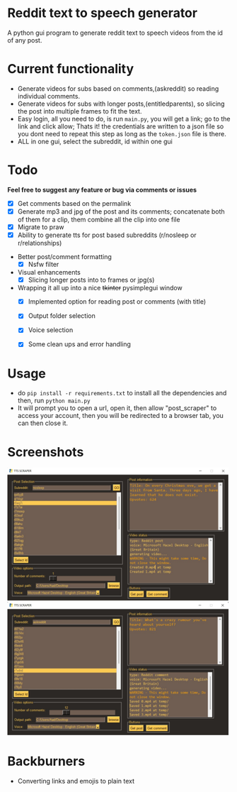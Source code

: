 # Reddit text to speech generator

A python gui program to generate reddit text to speech videos from the id of any post.

# Current functionality

- Generate videos for subs based on comments,(askreddit) so reading individual comments.
- Generate videos for subs with longer posts,(entitledparents), so slicing the post into multiple frames to fit the text.
- Easy login, all you need to do, is run `main.py`, you will get a link; go to the link and click allow; Thats it! the credentials are written to a json file so you dont need to repeat this step as long as the `token.json` file is there.
- ALL in one gui, select the subreddit, id within one gui

# Todo

**Feel free to suggest any feature or bug via comments or issues**

- [x] Get comments based on the permalink
- [x] Generate mp3 and jpg of the post and its comments; concatenate both of them for a clip, them combine all the clip into one file
- [x] Migrate to praw
- [x] Ability to generate tts for post based subreddits (r/nosleep or r/relationships)
- Better post/comment formatting
  - [x] Nsfw filter
- Visual enhancements
  - [x] Slicing longer posts into to frames or jpg(s)
- Wrapping it all up into a nice ~~tkinter~~ pysimplegui window
  - [x] Implemented option for reading post or comments (with title)
  - [x] Output folder selection
  - [x] Voice selection
  - [x] Some clean ups and error handling


# Usage

- do `pip install -r requirements.txt` to install all the dependencies and then, run `python main.py`
- It will prompt you to open a url, open it, then allow "post_scraper" to access your account, then you will be redirected to a browser tab, you can then close it.

# Screenshots

<img src='screenshots/1.2.jpg' width=500px> <img src='screenshots/2.2.jpg' width=500px>

# Backburners

- Converting links and emojis to plain text
